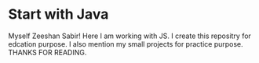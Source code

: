 # Start with Java
Myself Zeeshan Sabir!
Here I am working with JS. I create this repositry for edcation purpose. I also mention my small projects for practice purpose.
THANKS FOR READING.
